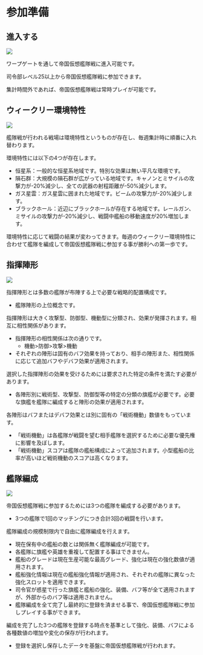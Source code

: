 # 参加準備


## 進入する

![](https://astrokings.s3.ap-northeast-2.amazonaws.com/html/img/help/1500_02.jpg)

ワープゲートを通して帝国仮想艦隊戦に進入可能です。<br>

司令部レベル25以上から帝国仮想艦隊戦に参加できます。<br>

集計時間外であれば、帝国仮想艦隊戦は常時プレイが可能です。<br>



## ウィークリー環境特性

![](https://astrokings.s3.ap-northeast-2.amazonaws.com/html/img/help/1500_03.jpg)

艦隊戦が行われる戦場は環境特性というものが存在し、毎週集計時に順番に入れ替わります。<br>

環境特性には以下の4つが存在します。
 - 恒星系：一般的な恒星系地域です。特別な効果は無い平凡な環境です。
 - 隕石群：大規模の隕石群が広がっている地域です。キャノンとミサイルの攻撃力が-20%減少し、全ての武器の射程距離が-50%減少します。
 - ガス星雲：ガス星雲に囲まれた地域です。ビームの攻撃力が-20%減少します。
 - ブラックホール：近辺にブラックホールが存在する地域です。レールガン、ミサイルの攻撃力が-20%減少し、戦闘中艦船の移動速度が20%増加します。<br>

環境特性に応じて戦闘の結果が変わってきます。毎週のウィークリー環境特性に合わせて艦隊を編成して帝国仮想艦隊戦に参加する事が勝利への第一歩です。<br>



## 指揮陣形

![](https://astrokings.s3.ap-northeast-2.amazonaws.com/html/img/help/1500_04.jpg)

指揮陣形とは多数の艦隊が布陣する上で必要な戦略的配置構成です。
 - 艦隊陣形の上位概念です。<br>

指揮陣形は大きく攻撃型、防御型、機動型に分類され、効果が発揮されます。相互に相性関係があります。
 - 指揮陣形の相性関係は次の通りです。
   * 機動>防御>攻撃>機動
 - それぞれの陣形は固有のバフ効果を持っており、相手の陣形また、相性関係に応じて追加バフやデバフ効果が適用されます。<br>

選択した指揮陣形の効果を受けるためには要求された特定の条件を満たす必要があります。
 - 各陣形別に戦術型、攻撃型、防御型等の特定の分類の旗艦が必要です。必要な旗艦を艦隊に編成すると陣形の効果が適用されます。<br>

各陣形はバフまたはデバフ効果とは別に固有の「戦術機動」数値をもっています。
 - 「戦術機動」は各艦隊が戦闘を望む相手艦隊を選択するために必要な優先権に影響を及ぼします。
 - 「戦術機動」スコアは艦隊の艦船構成によって追加されます。小型艦船の比率が高いほど戦術機動のスコアは高くなります。<br>
 
 

## 艦隊編成

![](https://astrokings.s3.ap-northeast-2.amazonaws.com/html/img/help/1500_05.jpg)

帝国仮想艦隊戦に参加するためには3つの艦隊を編成する必要があります。
 - 3つの艦隊で1回のマッチングにつき合計3回の戦闘を行います。<br>

艦隊編成の規模制限内で自由に艦隊編成を行えます。
 - 現在保有中の艦船の数とは関係無く艦隊編成が可能です。
 - 各艦隊に旗艦や英雄を重複して配置する事はできません。
 - 艦船のグレードは現在生産可能な最高グレード、強化は現在の強化数値が適用されます。
 - 艦船強化情報は現在の艦船強化情報が適用され、それぞれの艦隊に異なった強化スロットを適用できます。
 - 司令官が惑星で行った旗艦と艦船の強化、装備、バフ等が全て適用されますが、外部からのバフ等は適用されません。
 - 艦隊編成を全て完了し最終的に登録を済ませる事で、帝国仮想艦隊戦に参加しプレイする事ができます。<br>

編成を完了した3つの艦隊を登録する時点を基準として強化、装備、バフによる各種数値の増加や変化の保存が行われます。
 - 登録を選択し保存したデータを基盤に帝国仮想艦隊戦が行われます。<br>
